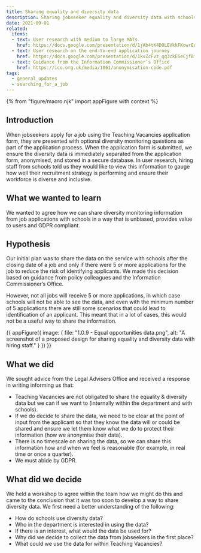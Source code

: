 ```yaml
---
title: Sharing equality and diversity data
description: Sharing jobseeker equality and diversity data with schools.
date: 2021-09-01
related:
  items:
  - text: User research with medium to large MATs
    href: https://docs.google.com/presentation/d/1jAb4tK4DOLEVkkFKowrEu5ibSYmBmpNizT3BR9s9QAU/edit#slide=id.ge6f7064364_0_347
  - text: User research on the end-to-end application journey
    href: https://docs.google.com/presentation/d/1kvZcFvz_qq3ckESeCjfBf7xaWdpE_HGc67pjACv9ipk/edit#slide=id.gb6d7927eb0_0_196
  - text: Guidance from the Information Commissioner’s Office
    href: https://ico.org.uk/media/1061/anonymisation-code.pdf
tags:
  - general_updates
  - searching_for_a_job
---
```


{% from "figure/macro.njk" import appFigure with context %}

## Introduction

When jobseekers apply for a job using the Teaching Vacancies application form, they are presented with optional diversity monitoring questions as part of the application process. When the application form is submitted, we ensure the diversity data is immediately separated from the application form, anonymised, and stored in a secure database. In user research, hiring staff from schools told us they would like to view this information to gauge how well their recruitment strategy is performing and ensure their workforce is diverse and inclusive.

##  What we wanted to learn

We wanted to agree how we can share diversity monitoring information from job applications with schools in a way that is unbiased, provides value to users and GDPR compliant.

##  Hypothesis

Our initial plan was to share the data on the service with schools after the closing date of a job and only if there were 5 or more applications for the job to reduce the risk of identifying applicants. We made this decision based on guidance from policy colleagues and the Information Commissioner’s Office.

However, not all jobs will receive 5 or more applications, in which case schools will not be able to see the data, and even with the minimum number of 5 applications there are still some scenarios that could lead to identification of an applicant. This meant that in a lot of cases, this would not be a useful way to share the information.

{{ appFigure({
  image: {
    file: "1.0.9 - Equal opportunities data.png",
    alt: "A screenshot of a proposed design for sharing equality and diversity data with hiring staff."
  }
}) }}

## What we did

We sought advice from the Legal Advisers Office and received a response in writing informing us that:

* Teaching Vacancies are not obligated to share the equality & diversity data but we can if we want to (internally within the department and with schools).
* If we do decide to share the data, we need to be clear at the point of input from the applicant so that they know the data will or could be shared and ensure we let them know what we do to protect their information (how we anonymise their data).
* There is no timescale on sharing the data, so we can share this information how and when we feel is reasonable (for example, in real time or once a quarter).
* We must abide by GDPR.

## What did we decide

We held a workshop to agree within the team how we might do this and came to the conclusion that it was too soon to develop a way to share diversity data. We first need a better understanding of the following:

* How do schools use diversity data?
* Who in the department is interested in using the data?
* If there is an interest, what would the data be used for?
* Why did we decide to collect the data from jobseekers in the first place?
* What could we use the data for within Teaching Vacancies?
